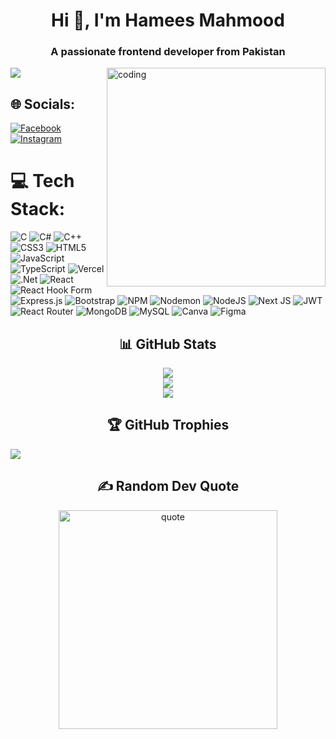 <h1 align="center">Hi 👋, I'm Hamees Mahmood</h1>
<h3 align="center">A passionate frontend developer from Pakistan</h3>
<img align="right" alt="coding" width="350" src="https://cdn.dribbble.com/users/330915/screenshots/3587000/10_coding_dribbble.gif">

[![](https://visitcount.itsvg.in/api?id=Hameesmahmood&icon=0&color=0)](https://visitcount.itsvg.in)
## 🌐 Socials:

[![Facebook](https://img.shields.io/badge/Facebook-%231877F2.svg?logo=Facebook&logoColor=white)](https://facebook.com/hamees.mahmood.338) [![Instagram](https://img.shields.io/badge/Instagram-%23E4405F.svg?logo=Instagram&logoColor=white)](https://instagram.com/michu_746) 

# 💻 Tech Stack:
![C](https://img.shields.io/badge/c-%2300599C.svg?style=for-the-badge&logo=c&logoColor=white) ![C#](https://img.shields.io/badge/c%23-%23239120.svg?style=for-the-badge&logo=csharp&logoColor=white) ![C++](https://img.shields.io/badge/c++-%2300599C.svg?style=for-the-badge&logo=c%2B%2B&logoColor=white) ![CSS3](https://img.shields.io/badge/css3-%231572B6.svg?style=for-the-badge&logo=css3&logoColor=white) ![HTML5](https://img.shields.io/badge/html5-%23E34F26.svg?style=for-the-badge&logo=html5&logoColor=white) ![JavaScript](https://img.shields.io/badge/javascript-%23323330.svg?style=for-the-badge&logo=javascript&logoColor=%23F7DF1E) ![TypeScript](https://img.shields.io/badge/typescript-%23007ACC.svg?style=for-the-badge&logo=typescript&logoColor=white) ![Vercel](https://img.shields.io/badge/vercel-%23000000.svg?style=for-the-badge&logo=vercel&logoColor=white) ![.Net](https://img.shields.io/badge/.NET-5C2D91?style=for-the-badge&logo=.net&logoColor=white) ![React](https://img.shields.io/badge/react-%2320232a.svg?style=for-the-badge&logo=react&logoColor=%2361DAFB) ![React Hook Form](https://img.shields.io/badge/React%20Hook%20Form-%23EC5990.svg?style=for-the-badge&logo=reacthookform&logoColor=white) ![Express.js](https://img.shields.io/badge/express.js-%23404d59.svg?style=for-the-badge&logo=express&logoColor=%2361DAFB) ![Bootstrap](https://img.shields.io/badge/bootstrap-%238511FA.svg?style=for-the-badge&logo=bootstrap&logoColor=white) ![NPM](https://img.shields.io/badge/NPM-%23CB3837.svg?style=for-the-badge&logo=npm&logoColor=white) ![Nodemon](https://img.shields.io/badge/NODEMON-%23323330.svg?style=for-the-badge&logo=nodemon&logoColor=%BBDEAD) ![NodeJS](https://img.shields.io/badge/node.js-6DA55F?style=for-the-badge&logo=node.js&logoColor=white) ![Next JS](https://img.shields.io/badge/Next-black?style=for-the-badge&logo=next.js&logoColor=white) ![JWT](https://img.shields.io/badge/JWT-black?style=for-the-badge&logo=JSON%20web%20tokens) ![React Router](https://img.shields.io/badge/React_Router-CA4245?style=for-the-badge&logo=react-router&logoColor=white) ![MongoDB](https://img.shields.io/badge/MongoDB-%234ea94b.svg?style=for-the-badge&logo=mongodb&logoColor=white) ![MySQL](https://img.shields.io/badge/mysql-%2300000f.svg?style=for-the-badge&logo=mysql&logoColor=white) ![Canva](https://img.shields.io/badge/Canva-%2300C4CC.svg?style=for-the-badge&logo=Canva&logoColor=white) ![Figma](https://img.shields.io/badge/figma-%23F24E1E.svg?style=for-the-badge&logo=figma&logoColor=white)

<div align="center">
  
 <h2> 📊 GitHub Stats </h2>
 
![](https://github-readme-stats.vercel.app/api?username=Hameesmahmood&theme=dark&hide_border=false&include_all_commits=false&count_private=false)<br/>
![](https://github-readme-streak-stats.herokuapp.com/?user=Hameesmahmood&theme=dark&hide_border=false)<br/>
![](https://github-readme-stats.vercel.app/api/top-langs/?username=Hameesmahmood&theme=dark&hide_border=false&include_all_commits=false&count_private=false&layout=compact)
</div>
<div align="center">
 <h2> 🏆 GitHub Trophies</h2>
  </div>
  
![](https://github-profile-trophy.vercel.app/?username=Hameesmahmood&theme=onedark&no-frame=false&no-bg=false&margin-w=4)


<div align="center">
  <h2>✍️ Random Dev Quote</h2>
    <img alt="quote" width="350" src="https://quotes-github-readme.vercel.app/api?type=vetical&theme=dark">
</div>






